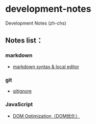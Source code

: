 # development-notes
Development Notes (zh-chs)

## Notes list：
### markdown
* [markdown syntax & local editor](./notes/markdown/markdown.md)

### git
* [gitignore](./notes/git/gitignore.md)

### JavaScript
* [DOM Optimization（DOM优化）](./notes/javascript/DOM_Optimization.md)